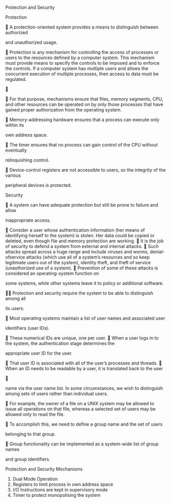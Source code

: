 Protection and Security 

Protection 

  A protection-oriented system provides a means to distinguish between authorized 

and unauthorized usage. 

  Protection is any mechanism for controlling the access of processes or users to the 
resources  defined  by  a computer  system.  This  mechanism  must  provide  means  to 
specify the controls to be imposed and to enforce the controls. 
If  a  computer  system  has  multiple  users  and  allows  the  concurrent  execution  of 
multiple processes, then access to data must be regulated. 

 

  For that purpose, mechanisms ensure that  files, memory segments, CPU, and other 
resources  can  be  operated  on  by  only  those  processes  that  have  gained  proper 
authorization from the operating system. 

  Memory-addressing hardware ensures that a  process  can execute only  within its 

own address space. 

  The timer ensures that no process can gain control of the CPU without eventually 

relinquishing control. 

  Device-control  registers are not accessible to users, so the integrity of  the various 

peripheral devices is protected. 

Security 

  A  system  can  have  adequate  protection  but  still  be  prone  to  failure  and  allow 

inappropriate access.  

  Consider a user whose authentication information (her means of identifying herself 
to  the  system)  is  stolen.  Her  data  could  be  copied  or  deleted,  even  though  file  and 
memory protection are working. 
 
It is the job of security to defend a system from external and internal attacks. 
  Such  attacks  spread  across  a  huge  range  and  include  viruses  and  worms,  denial-
ofservice attacks (which use all of a system’s resources and so keep legitimate users 
out of the system), identity theft, and theft of service (unauthorized use of a system). 
  Prevention of some of these attacks is considered an operating-system function on 

some systems, while other systems leave it to policy or additional software. 

 
 
 
 
 
 
 
 
 
  Protection and security require the system to be able to distinguish among all 

its users. 

  Most  operating  systems  maintain  a  list  of  user  names  and  associated  user 

identifiers (user IDs). 

  These numerical IDs are unique, one per user. 
  When  a  user  logs  in  to  the  system,  the  authentication  stage  determines  the 

appropriate user ID for the user. 

  That user ID is associated with all of the user’s processes and threads. 
  When  an  ID  needs  to  be  readable  by  a  user,  it  is  translated  back  to  the  user 

 

name via the user name list. 
In some circumstances, we wish to distinguish among sets of users rather than 
individual users. 

  For example, the owner of a file on a UNIX system may be allowed to issue 
all operations on that file, whereas a selected set of users may be allowed only 
to read the file. 

  To  accomplish  this,  we  need  to  define  a  group  name  and  the  set  of  users 

belonging to that group. 

  Group functionality can be implemented as a system-wide list of group names 

and group identifiers. 

Protection and Security Mechanisms 

1.  Dual Mode Operation 
2.  Registers to limit process in own address space 
3.  I/O Instructions are kept in supervisory mode 
4.  Timer to protect monopolising the system 

 
